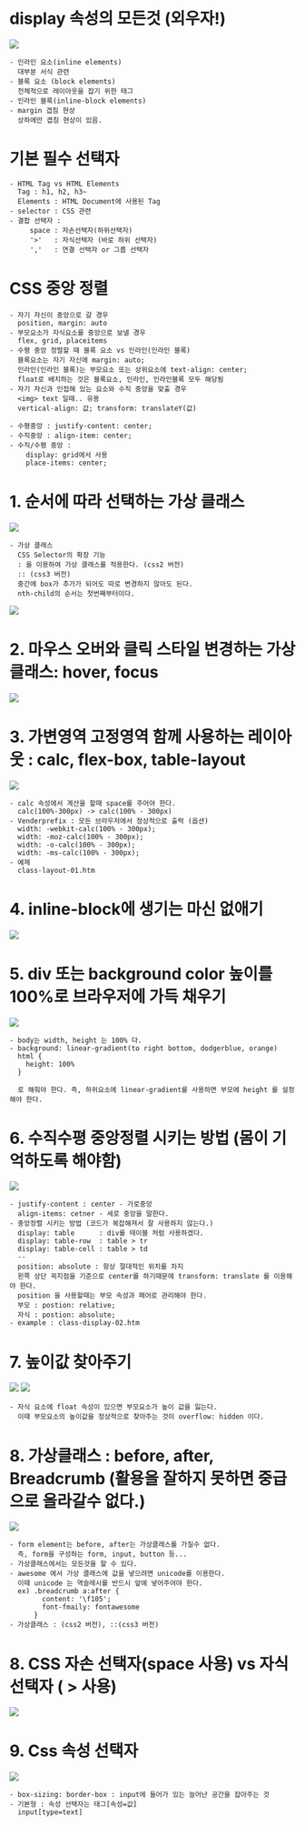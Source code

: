 # display 속성의 모든것 (외우자!)
![](2022-01-09-17-59-38.png)
```
- 인라인 요소(inline elements)
  대부분 서식 관련
- 블록 요소 (block elements)
  전체적으로 레이아웃을 잡기 위한 태그
- 인라인 블록(inline-block elements)
- margin 겹침 현상
  상하에만 겹침 현상이 있음.
```

# 기본 필수 선택자
```
- HTML Tag vs HTML Elements
  Tag : h1, h2, h3~
  Elements : HTML Document에 사용된 Tag
- selector : CSS 관련
- 결합 선택자 :
     space : 자손선택자(하위선택자)
     '>'   : 자식선택자 (바로 하위 선택자)
     ','   : 연결 선택자 or 그룹 선택자
```

# CSS 중앙 정렬
```
- 자기 자신이 중앙으로 갈 경우
  position, margin: auto
- 부모요소가 자식요소를 중앙으로 보낼 경우
  flex, grid, placeitems
- 수평 중앙 정렬할 때 블록 요소 vs 인라인(인라인 블록)
  블록요소는 자기 자신에 margin: auto;
  인라인(인라인 블록)는 부모요소 또는 상위요소에 text-align: center;
  float로 배치하는 것은 블록요소, 인라인, 인라인블록 모두 해당됨
- 자기 자신과 인접해 있는 요소와 수직 중앙을 맞출 경우
  <img> text 일때.. 유용
  vertical-align: 값; transform: translateY(값)

- 수평중앙 : justify-content: center;
- 수직중앙 : align-item: center;
- 수직/수평 중앙 :
    display: grid에서 사용
    place-items: center;
```

# 1. 순서에 따라 선택하는 가상 클래스
![](2022-01-09-21-13-31.png)
```
- 가상 클래스
  CSS Selector의 확장 기능
  : 을 이용하여 가상 클래스를 적용한다. (css2 버전)
  :: (css3 버전)
  중간에 box가 추가가 되어도 따로 변경하지 않아도 된다.
  nth-child의 순서는 첫번째부터이다.
```
![](2022-01-09-21-31-23.png)

# 2. 마우스 오버와 클릭 스타일 변경하는 가상 클래스: hover, focus
![](2022-01-09-21-50-44.png)

# 3. 가변영역 고정영역 함께 사용하는 레이아웃 : calc, flex-box, table-layout
![](2022-01-11-22-03-13.png)
```
- calc 속성에서 계산을 할때 space를 주어야 한다.
  calc(100%-300px) -> calc(100% - 300px)
- Venderprefix : 모든 브라우저에서 정상적으로 출력 (옵션)
  width: -webkit-calc(100% - 300px);
  width: -moz-calc(100% - 300px);
  width: -o-calc(100% - 300px);
  width: -ms-calc(100% - 300px);
- 예제
  class-layout-01.htm
```

# 4. inline-block에 생기는 마신 없애기
![](2022-01-11-22-42-52.png)

# 5. div 또는 background color 높이를 100%로 브라우저에 가득 채우기
![](2022-01-11-23-09-01.png)
```
- body는 width, height 는 100% 다.
- background: linear-gradient(to right bottom, dodgerblue, orange)
  html {
    height: 100%
  }

  로 해줘야 한다. 즉, 하위요소에 linear-gradient를 사용하면 부모에 height 를 설정해야 한다.
```

# 6. 수직수평 중앙정렬 시키는 방법 (몸이 기억하도록 해야함)
![](2022-01-12-21-10-57.png)
```
- justify-content : center - 가로중앙
  align-items: cetner - 세로 중앙을 말한다.
- 중앙정렬 시키는 방법 (코드가 복잡해져서 잘 사용하지 않는다.)
  display: table      : div를 테이블 처럼 사용하겠다.
  display: table-row  : table > tr
  display: table-cell : table > td
  --
  position: absolute : 항상 절대적인 위치를 차지
  왼쪽 상단 꼭지점을 기준으로 center를 하기때문에 transform: translate 를 이용해야 한다.
  position 을 사용할때는 부모 속성과 페어로 관리해야 한다.
  부모 : postion: relative;
  자식 : postion: absolute;
- example : class-display-02.htm
```
# 7. 높이값 찾아주기
![](2022-01-12-22-07-27.png)
![](2022-01-12-22-23-38.png)
```
- 자식 요소에 float 속성이 있으면 부모요소가 높이 값을 잃는다.
  이때 부모요소의 높이값을 정상적으로 찾아주는 것이 overflow: hidden 이다.
```
# 8. 가상클래스 : before, after, Breadcrumb (활용을 잘하지 못하면 중급으로 올라갈수 없다.)
![](2022-01-12-22-34-03.png)
```
- form element는 before, after는 가상클래스를 가질수 없다.
  즉, form을 구성하는 form, input, button 등...
- 가상클래스에서는 모든것을 할 수 있다.
- awesome 에서 가상 클래스에 값을 넣으려면 unicode를 이용한다.
  이때 unicode 는 역슬레시를 반드시 앞에 넣어주어야 한다.
  ex) .breadcrumb a:after {
        content: '\f105';
        font-fmaily: fontawesome
      }
- 가상클래스 : (css2 버전), ::(css3 버전)
```

# 8. CSS 자손 선택자(space 사용) vs 자식 선택자 ( > 사용)
![](2022-01-12-23-51-33.png)

# 9. Css 속성 선택자
![](2022-01-13-00-31-30.png)
```
- box-sizing: border-box : input에 들어가 있는 늘어난 공간을 잡아주는 것
- 기본형 : 속성 선택자는 태그[속성=값]
  input[type=text]
```